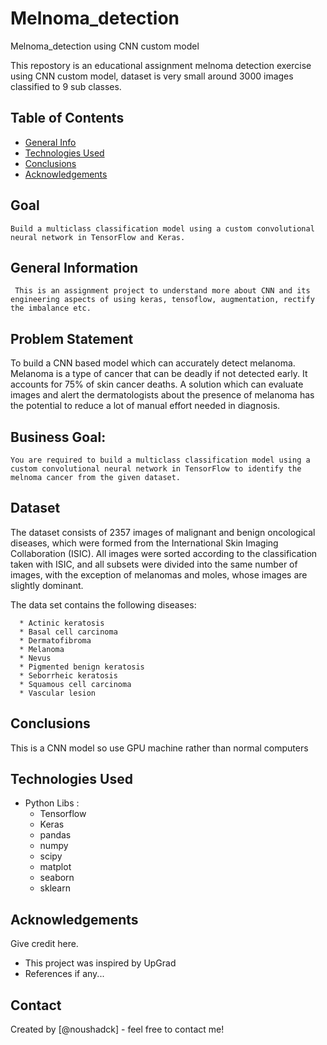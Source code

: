 # Melnoma_detection
Melnoma_detection using CNN custom model

This repostory is an educational assignment melnoma detection exercise using CNN custom model, dataset is very small around 3000 images classified to 9 sub classes.

## Table of Contents
* [General Info](#general-information)
* [Technologies Used](#technologies-used)
* [Conclusions](#conclusions)
* [Acknowledgements](#acknowledgements)

## Goal
    Build a multiclass classification model using a custom convolutional neural network in TensorFlow and Keras.

## General Information
     This is an assignment project to understand more about CNN and its engineering aspects of using keras, tensoflow, augmentation, rectify the imbalance etc.

## Problem Statement
   To build a CNN based model which can accurately detect melanoma. Melanoma is a type of cancer that can be deadly if not detected early. It accounts for 75% of skin cancer deaths. A solution which can evaluate images and alert the dermatologists about the presence of melanoma has the potential to reduce a lot of manual effort needed in diagnosis.

## Business Goal:
    You are required to build a multiclass classification model using a custom convolutional neural network in TensorFlow to identify the melnoma cancer from the given dataset.

## Dataset
  The dataset consists of 2357 images of malignant and benign oncological diseases, which were formed from the International Skin Imaging Collaboration (ISIC). All images were sorted according to the classification taken with ISIC, and all subsets were divided into the same number of images, with the exception of melanomas and moles, whose images are slightly dominant.


The data set contains the following diseases:

      * Actinic keratosis
      * Basal cell carcinoma
      * Dermatofibroma
      * Melanoma
      * Nevus
      * Pigmented benign keratosis
      * Seborrheic keratosis
      * Squamous cell carcinoma
      * Vascular lesion

## Conclusions
 This is a CNN model so use GPU machine rather than normal computers

## Technologies Used
- Python Libs :
  - Tensorflow
  - Keras
  - pandas
  - numpy
  - scipy
  - matplot
  - seaborn
  - sklearn

## Acknowledgements
Give credit here.
- This project was inspired by UpGrad
- References if any...


## Contact
Created by [@noushadck] - feel free to contact me!
